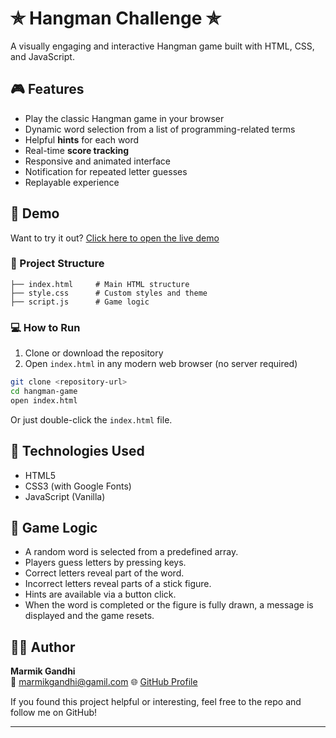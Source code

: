 
# ✯ Hangman Challenge ✯

A visually engaging and interactive Hangman game built with HTML, CSS, and JavaScript.

## 🎮 Features

- Play the classic Hangman game in your browser
- Dynamic word selection from a list of programming-related terms
- Helpful **hints** for each word
- Real-time **score tracking**
- Responsive and animated interface
- Notification for repeated letter guesses
- Replayable experience

## 🚀 Demo

Want to try it out? [Click here to open the live demo](https://bmi-calculator-marmik.netlify.app/)

### 📁 Project Structure

```
├── index.html     # Main HTML structure
├── style.css      # Custom styles and theme
├── script.js      # Game logic
```

### 💻 How to Run

1. Clone or download the repository
2. Open `index.html` in any modern web browser (no server required)

```bash
git clone <repository-url>
cd hangman-game
open index.html
```

Or just double-click the `index.html` file.

## 🔧 Technologies Used

- HTML5
- CSS3 (with Google Fonts)
- JavaScript (Vanilla)

## 🧠 Game Logic

- A random word is selected from a predefined array.
- Players guess letters by pressing keys.
- Correct letters reveal part of the word.
- Incorrect letters reveal parts of a stick figure.
- Hints are available via a button click.
- When the word is completed or the figure is fully drawn, a message is displayed and the game resets.

## 👨‍💻 Author

**Marmik Gandhi**  
📧 [marmikgandhi@gamil.com](mailto:marmikgandhi@gamil.com) 
🌐 [GitHub Profile](https://github.com/MarmikGandhi)

If you found this project helpful or interesting, feel free to the repo and follow me on GitHub!

---
